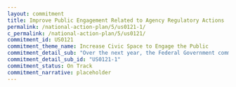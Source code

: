 ```yaml
---
layout: commitment
title: Improve Public Engagement Related to Agency Regulatory Actions
permalink: /national-action-plan/5/us0121-1/
c_permalink: /national-action-plan/5/us0121/
commitment_id: US0121
commitment_theme_name: Increase Civic Space to Engage the Public
commitment_detail_sub: "Over the next year, the Federal Government commits to supporting greater community engagement in the rulemaking process, including through its efforts to modernize the regulatory review process, through tools, guidance, and other resources."
commitment_detail_sub_id: "US0121-1"
commitment_status: On Track
commitment_narrative: placeholder
---
```


